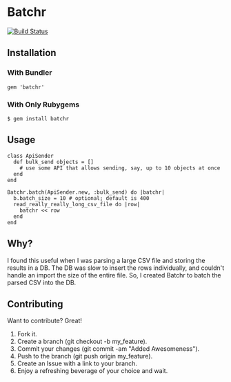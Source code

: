Batchr
======

[![Build Status](https://secure.travis-ci.org/listrophy/batchr.png)](http://travis-ci.org/listrophy/batchr)

Installation
------------

### With Bundler

    gem 'batchr'

### With Only Rubygems

    $ gem install batchr

Usage
-----

    class ApiSender
      def bulk_send objects = []
        # use some API that allows sending, say, up to 10 objects at once
      end
    end

    Batchr.batch(ApiSender.new, :bulk_send) do |batchr|
      b.batch_size = 10 # optional; default is 400
      read_really_really_long_csv_file do |row|
        batchr << row
      end
    end

Why?
----

I found this useful when I was parsing a large CSV file and storing the results in a DB. The DB was slow to insert the rows individually, and couldn't handle an import the size of the entire file. So, I created Batchr to batch the parsed CSV into the DB.

Contributing
------------

Want to contribute? Great!

1. Fork it.
1. Create a branch (git checkout -b my_feature).
1. Commit your changes (git commit -am "Added Awesomeness").
1. Push to the branch (git push origin my_feature).
1. Create an Issue with a link to your branch.
1. Enjoy a refreshing beverage of your choice and wait.
